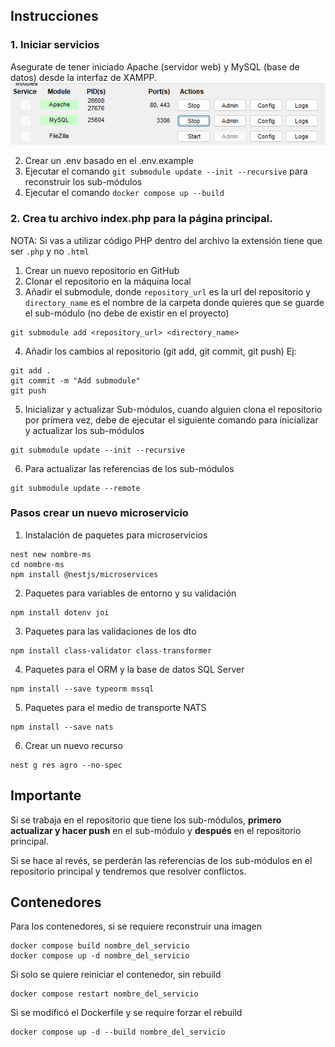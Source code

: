 
## Instrucciones

### 1. Iniciar servicios
Asegurate de tener iniciado Apache (servidor web) y MySQL (base de datos) desde la interfaz de XAMPP.
![alt text](img/apache.png)

2. Crear un .env basado en el .env.example
3. Ejecutar el comando `git submodule update --init --recursive` para reconstruir los sub-módulos
4. Ejecutar el comando `docker compose up --build`

### 2. Crea tu archivo index.php para la página principal. 
NOTA: Si vas a utilizar código PHP dentro del archivo la extensión tiene que ser `.php` y no `.html`



1. Crear un nuevo repositorio en GitHub
2. Clonar el repositorio en la máquina local
3. Añadir el submodule, donde `repository_url` es la url del repositorio y `directory_name` es el nombre de la carpeta donde quieres que se guarde el sub-módulo (no debe de existir en el proyecto)
```
git submodule add <repository_url> <directory_name>
```
4. Añadir los cambios al repositorio (git add, git commit, git push)
Ej:
```
git add .
git commit -m "Add submodule"
git push
```
5. Inicializar y actualizar Sub-módulos, cuando alguien clona el repositorio por primera vez, debe de ejecutar el siguiente comando para inicializar y actualizar los sub-módulos
```
git submodule update --init --recursive
```
6. Para actualizar las referencias de los sub-módulos
```
git submodule update --remote
```

### Pasos crear un nuevo microservicio


1. Instalación de paquetes para microservicios
```
nest new nombre-ms
cd nombre-ms
npm install @nestjs/microservices
```
2. Paquetes para variables de entorno y su validación
```
npm install dotenv joi
```
3. Paquetes para las validaciones de los dto
```
npm install class-validator class-transformer
```
4. Paquetes para el ORM y la base de datos SQL Server
```
npm install --save typeorm mssql
```
5. Paquetes para el medio de transporte NATS
```
npm install --save nats
```
6. Crear un nuevo recurso
```
nest g res agro --no-spec
```


## Importante
Si se trabaja en el repositorio que tiene los sub-módulos, **primero actualizar y hacer push** en el sub-módulo y **después** en el repositorio principal. 

Si se hace al revés, se perderán las referencias de los sub-módulos en el repositorio principal y tendremos que resolver conflictos.

## Contenedores
Para los contenedores, si se requiere reconstruir una imagen
```
docker compose build nombre_del_servicio
docker compose up -d nombre_del_servicio
```
Si solo se quiere reiniciar el contenedor, sin rebuild
```
docker compose restart nombre_del_servicio
```
Si se modificó el Dockerfile y se require forzar el rebuild 
```
docker compose up -d --build nombre_del_servicio
```
